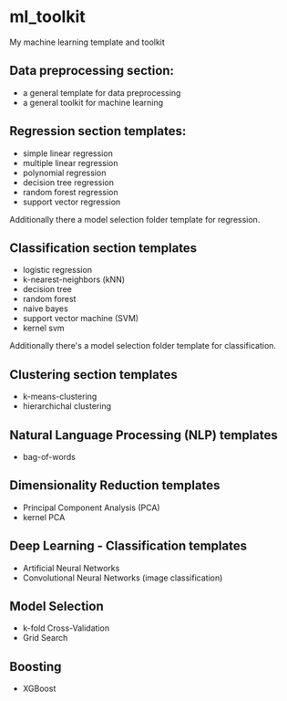 # ml_toolkit
My machine learning template and toolkit

## Data preprocessing section:
- a general template for data preprocessing
- a general toolkit for machine learning

## Regression section templates:
- simple linear regression
- multiple linear regression
- polynomial regression
- decision tree regression
- random forest regression
- support vector regression

Additionally there a model selection folder template for regression.

## Classification section templates
- logistic regression
- k-nearest-neighbors (kNN)
- decision tree
- random forest
- naive bayes
- support vector machine (SVM)
- kernel svm

Additionally there's a model selection folder template for classification.

## Clustering section templates
- k-means-clustering
- hierarchichal clustering

## Natural Language Processing (NLP) templates
- bag-of-words

## Dimensionality Reduction templates
- Principal Component Analysis (PCA)
- kernel PCA

## Deep Learning - Classification templates
- Artificial Neural Networks
- Convolutional Neural Networks (image classification)

## Model Selection
- k-fold Cross-Validation
- Grid Search

## Boosting
- XGBoost
